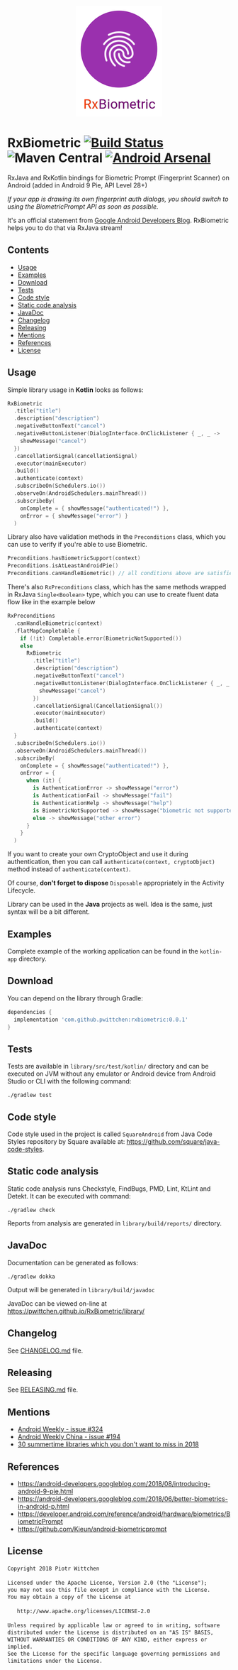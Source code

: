 <p align="center"><img src="logo.png" alt="logo" height="250px"></p>

RxBiometric [![Build Status](https://img.shields.io/travis/pwittchen/RxBiometric.svg?branch=master&style=flat-square)](https://travis-ci.org/pwittchen/RxBiometric)  ![Maven Central](https://img.shields.io/maven-central/v/com.github.pwittchen/rxbiometric.svg?style=flat-square) [![Android Arsenal](https://img.shields.io/badge/Android%20Arsenal-RxBiometric-brightgreen.svg?style=flat-square)](https://android-arsenal.com/details/1/7245)
===========
RxJava and RxKotlin bindings for Biometric Prompt (Fingerprint Scanner) on Android (added in Android 9 Pie, API Level 28+)

*If your app is drawing its own fingerprint auth dialogs, you should switch to using the BiometricPrompt API as soon as possible.*

It's an official statement from [Google Android Developers Blog](https://android-developers.googleblog.com/2018/08/introducing-android-9-pie.html). RxBiometric helps you to do that via RxJava stream!

Contents
--------

- [Usage](#usage)
- [Examples](#examples)
- [Download](#download)
- [Tests](#tests)
- [Code style](#code-style)
- [Static code analysis](#static-code-analysis)
- [JavaDoc](#javadoc)
- [Changelog](#changelog)
- [Releasing](#releasing)
- [Mentions](#mentions)
- [References](#references)
- [License](#license)

Usage
-----

Simple library usage in **Kotlin** looks as follows:

```kotlin
RxBiometric
  .title("title")
  .description("description")
  .negativeButtonText("cancel")
  .negativeButtonListener(DialogInterface.OnClickListener { _, _ ->
    showMessage("cancel")
  })
  .cancellationSignal(cancellationSignal)
  .executor(mainExecutor)
  .build()
  .authenticate(context)
  .subscribeOn(Schedulers.io())
  .observeOn(AndroidSchedulers.mainThread())
  .subscribeBy(
    onComplete = { showMessage("authenticated!") },
    onError = { showMessage("error") }
  )
```

Library also have validation methods in the `Preconditions` class, which you can use to verify if you're able to use Biometric.

```kotlin
Preconditions.hasBiometricSupport(context)
Preconditions.isAtLeastAndroidPie()
Preconditions.canHandleBiometric() // all conditions above are satisfied
```

There's also `RxPreconditions` class, which has the same methods wrapped in RxJava `Single<Boolean>` type,
which you can use to create fluent data flow like in the example below

```kotlin
RxPreconditions
  .canHandleBiometric(context)
  .flatMapCompletable {
    if (!it) Completable.error(BiometricNotSupported())
    else
      RxBiometric
        .title("title")
        .description("description")
        .negativeButtonText("cancel")
        .negativeButtonListener(DialogInterface.OnClickListener { _, _ ->
          showMessage("cancel")
        })
        .cancellationSignal(CancellationSignal())
        .executor(mainExecutor)
        .build()
        .authenticate(context)
  }
  .subscribeOn(Schedulers.io())
  .observeOn(AndroidSchedulers.mainThread())
  .subscribeBy(
    onComplete = { showMessage("authenticated!") },
    onError = {
      when (it) {
        is AuthenticationError -> showMessage("error")
        is AuthenticationFail -> showMessage("fail")
        is AuthenticationHelp -> showMessage("help")
        is BiometricNotSupported -> showMessage("biometric not supported")
        else -> showMessage("other error")
      }
    }
  )
```

If you want to create your own CryptoObject and use it during authentication, then you can call `authenticate(context, cryptoObject)` method instead of `authenticate(context)`.

Of course, **don't forget to dispose** `Disposable` appropriately in the Activity Lifecycle.

Library can be used in the **Java** projects as well. Idea is the same, just syntax will be a bit different.

Examples
--------

Complete example of the working application can be found in the `kotlin-app` directory.

Download
--------

You can depend on the library through Gradle:

```groovy
dependencies {
  implementation 'com.github.pwittchen:rxbiometric:0.0.1'
}
```

Tests
-----

Tests are available in `library/src/test/kotlin/` directory and can be executed on JVM without any emulator or Android device from Android Studio or CLI with the following command:

```
./gradlew test
```

Code style
----------

Code style used in the project is called `SquareAndroid` from Java Code Styles repository by Square available at: https://github.com/square/java-code-styles.

Static code analysis
--------------------

Static code analysis runs Checkstyle, FindBugs, PMD, Lint, KtLint and Detekt. It can be executed with command:

```
./gradlew check
```

Reports from analysis are generated in `library/build/reports/` directory.

JavaDoc
-------

Documentation can be generated as follows:

```
./gradlew dokka
```

Output will be generated in `library/build/javadoc`

JavaDoc can be viewed on-line at https://pwittchen.github.io/RxBiometric/library/

Changelog
---------

See [CHANGELOG.md](https://github.com/pwittchen/RxBiometric/blob/master/CHANGELOG.md) file.

Releasing
---------

See [RELEASING.md](https://github.com/pwittchen/RxBiometric/blob/master/RELEASING.md) file.

Mentions
--------
- [Android Weekly - issue #324](https://androidweekly.net/issues/issue-324)
- [Android Weekly China - issue #194](https://androidweekly.cn/android-dev-weekly-issue-194/)
- [30 summertime libraries which you don't want to miss in 2018](https://medium.com/@mmbialas/30-summertime-android-libraries-and-tools-which-you-dont-want-to-miss-in-2018-fab053d69503)

References
----------
- https://android-developers.googleblog.com/2018/08/introducing-android-9-pie.html
- https://android-developers.googleblog.com/2018/06/better-biometrics-in-android-p.html
- https://developer.android.com/reference/android/hardware/biometrics/BiometricPrompt
- https://github.com/Kieun/android-biometricprompt

License
-------

    Copyright 2018 Piotr Wittchen

    Licensed under the Apache License, Version 2.0 (the "License");
    you may not use this file except in compliance with the License.
    You may obtain a copy of the License at

       http://www.apache.org/licenses/LICENSE-2.0

    Unless required by applicable law or agreed to in writing, software
    distributed under the License is distributed on an "AS IS" BASIS,
    WITHOUT WARRANTIES OR CONDITIONS OF ANY KIND, either express or implied.
    See the License for the specific language governing permissions and
    limitations under the License.
